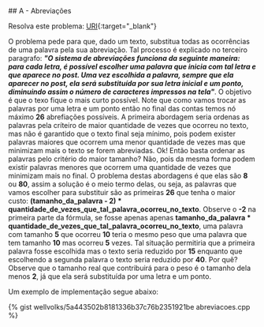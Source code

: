  <div id="abreviacoes">
 
 </div>
## A - Abreviações

Resolva este problema:
[URI][uri-1519]{:target="_blank"}

O problema pede para que, dado um texto, substitua todas as ocorrências de uma palavra pela sua abreviação. Tal processo é explicado no terceiro paragrafo: <b><i>"O sistema de abreviações funciona da seguinte maneira: para cada letra, é possível escolher uma palavra que inicia com tal letra e que aparece no post. Uma vez escolhida a palavra, sempre que ela aparecer no post, ela será substituída por sua letra inicial e um ponto, diminuindo assim o número de caracteres impressos na tela"</i></b>. O objetivo é que o texo fique o mais curto possível. Note que como vamos trocar as palavras por uma letra e um ponto então no final das contas temos nó máximo <b>26</b> abrefiações possíveis. A primeira abordagem seria ordenas as palavras pela críteiro de maior quantidade de vezes que ocorreu no texto, mas não é garantido que o texto final seja mínimo, pois podem exister palavras maiores que ocorrem uma menor quantidade de vezes mas que minimizam mais o texto se forem abreviadas. Ok! Então basta ordenar as palavras pelo critério do maior tamanho? Não, pois da mesma forma podem existir palavras menores que ocorrem uma quantidade de vezes que minimizam mais no final. O problema destas abordagens é que elas são <b>8</b> ou <b>80</b>, assim a solução é o meio termo delas, ou seja, as palavras que vamos escolher para substituir são as primeiras <b>26</b> que tenha o maior custo: <b>(tamanho_da_palavra - 2) * quantidade_de_vezes_que_tal_palavra_ocorreu_no_texto</b>. Observe o <b>-2</b> na primeira parte da fórmula, se fosse apenas apenas <b>tamanho_da_palavra * quantidade_de_vezes_que_tal_palavra_ocorreu_no_texto</b>, uma palavra com tamanho <b>5</b> que ocorreu <b>10</b> teria o mesmo peso que uma palavra que tem tamanho <b>10</b> mas ocorreu <b>5</b> vezes. Tal situação permitiria que a primeira palavra fosse escolhida mas o texto seria reduzido por <b>15</b> enquanto que escolhendo a segunda palavra o texto seria reduzido por <b>40</b>. Por quê? Observe que o tamanho real que contribuirá para o peso é o tamanho dela menos <b>2</b>, já que ela será substituída por uma letra e um ponto. 

Um exemplo de implementação segue abaixo:

{% gist wellvolks/5a443502b8181336b37c76b2351921be abreviacoes.cpp %}


[uri-1519]:		https://www.urionlinejudge.com.br/judge/pt/problems/view/1519

